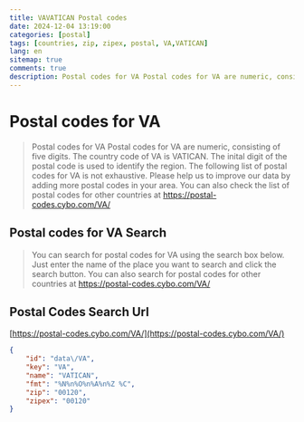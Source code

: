 ```yaml
---
title: VAVATICAN Postal codes 
date: 2024-12-04 13:19:00
categories: [postal]
tags: [countries, zip, zipex, postal, VA,VATICAN]
lang: en
sitemap: true
comments: true
description: Postal codes for VA Postal codes for VA are numeric, consisting of five digits. The country code of VA is VATICAN. The inital digit of the postal code is used to identify the region. The following list of postal codes for VA is not exhaustive. Please help us to improve our data by adding more postal codes in your area. You can also check the list of postal codes for other countries at https://postal-codes.cybo.com/VA/
---
```


# Postal codes for VA
> Postal codes for VA Postal codes for VA are numeric, consisting of five digits. The country code of VA is VATICAN. The inital digit of the postal code is used to identify the region. The following list of postal codes for VA is not exhaustive. Please help us to improve our data by adding more postal codes in your area. You can also check the list of postal codes for other countries at https://postal-codes.cybo.com/VA/

## Postal codes for VA Search 
> You can search for postal codes for VA using the search box below. Just enter the name of the place you want to search and click the search button. You can also search for postal codes for other countries at https://postal-codes.cybo.com/VA/

## Postal Codes Search Url

[https://postal-codes.cybo.com/VA/](https://postal-codes.cybo.com/VA/)
```json
{
    "id": "data\/VA",
    "key": "VA",
    "name": "VATICAN",
    "fmt": "%N%n%O%n%A%n%Z %C",
    "zip": "00120",
    "zipex": "00120"
}
```
